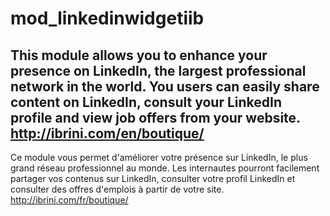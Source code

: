 # mod_linkedinwidgetiib
This module allows you to enhance your presence on LinkedIn, the largest professional network in the world. You users can easily share content on LinkedIn, consult your LinkedIn profile and view job offers from your website.
http://ibrini.com/en/boutique/
----------
Ce module vous permet d'améliorer votre présence sur LinkedIn, le plus grand réseau professionnel au monde. Les internautes pourront facilement partager vos contenus sur LinkedIn, consulter votre profil LinkedIn et consulter des offres d'emplois à partir de votre site.
http://ibrini.com/fr/boutique/

